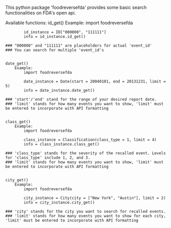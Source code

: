 This python package 'foodreversefda' provides some basic search functionalities on FDA's open api. 

Available functions:
    id_get()
        Example:
            import foodreversefda

            id_instance = ID["000000", "111111"] 
            info = id_instance.id_get()

    ### "000000" and "111111" are placeholders for actual 'event_id'
    ### You can search for multiple 'event_id's


    date_get()
        Example:
            import foodreversefda

            date_instance = Date(start = 20040101, end = 20131231, limit = 5) 
            info = date_instance.date_get()

    ### 'start'/'end' stand for the range of your desired report date. 
    ### 'limit' stands for how many events you want to show, 'limit' must be entered to incorporate with API formatting


    class_get()
        Example:
            import foodreversefda

            class_instance = Classification(class_type = 1, limit = 4)
            info = class_instance.class_get()

    ### 'class_type' stands for the severity of the recalled event. Levels for 'class_type' include 1, 2, and 3. 
    ### 'limit' stands for how many events you want to show, 'limit' must be entered to incorporate with API formatting


    city_get()
        Example:
            import foodreversefda

            city_instance = City(city = ["New York", "Austin"], limit = 2)
            info = city_instance.city_get()

    ### 'city' stands for the city you want to search for recalled events. 
    ### 'limit' stands for how many events you want to show for each city, 'limit' must be entered to incorporate with API formatting